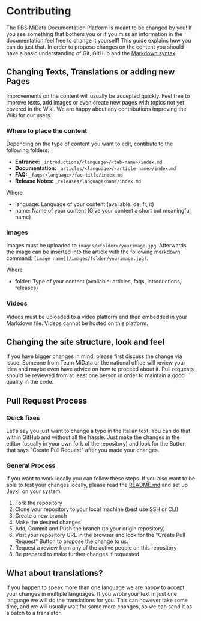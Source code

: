 # Contributing
The PBS MiData Documentation Platform is meant to be changed by you! If you see something that bothers you or if you miss an information in the documentation feel free to change it yourself! This guide explains how you can do just that. In order to propose changes on the content you should have a basic understanding of Git, GitHub and the [Markdown syntax](https://github.com/adam-p/markdown-here/wiki/Markdown-Cheatsheet).

## Changing Texts, Translations or adding new Pages
Improvements on the content will usually be accepted quickly. Feel free to improve texts, add images or even create new pages with topics not yet covered in the Wiki. We are happy about any contributions improving the Wiki for our users.

### Where to place the content
Depending on the type of content you want to edit, contibute to the following folders:
- **Entrance:** `_introductions/<language>/<tab-name>/index.md`
- **Documentation:** `_articles/<language>/<article-name>/index.md`
- **FAQ:** `_faqs/<language>/faq-title/index.md`
- **Release Notes:** `_releases/language/name/index.md`

Where
- language: Language of your content (available: de, fr, it)
- name: Name of your content (Give your content a short but meaningful name)

### Images
Images must be uploaded to `images/<folder>/yourimage.jpg`. Afterwards the image can be inserted into the article with the following markdown command: `[image name](/images/folder/yourimage.jpg)`.

Where
- folder: Type of your content (available: articles, faqs, introductions, releases)

### Videos
Videos must be uploaded to a video platform and then embedded in your Markdown file. Videos cannot be hosted on this platform.

## Changing the site structure, look and feel
If you have bigger changes in mind, please first discuss the change via issue. Someone from Team MiData or the national office will review your idea and maybe even have advice on how to proceed about it. Pull requests should be reviewed from at least one person in order to maintain a good quality in the code.

## Pull Request Process

### Quick fixes
Let's say you just want to change a typo in the Italian text. You can do that within GitHub and without all the hassle. Just make the changes in the editor (usually in your own fork of the repository) and look for the Button that says "Create Pull Request" after you made your changes.

### General Process
If you want to work locally you can follow these steps. If you also want to be able to test your changes locally, please read the [README.md](README.md) and set up Jeykll on your system.

1. Fork the repository
2. Clone your repository to your local machine (best use SSH or CLI)
3. Create a new branch
4. Make the desired changes
5. Add, Commit and Push the branch (to your origin repository)
6. Visit your repository URL in the browser and look for the "Create Pull Request" Button to propose the change to us.
7. Request a review from any of the active people on this repository
8. Be prepared to make further changes if requested

## What about translations?
If you happen to speak more than one language we are happy to accept your changes in multiple languages. If you wrote your text in just one language we will do the translations for you. This can however take some time, and we will usually wait for some more changes, so we can send it as a batch to a translator.
